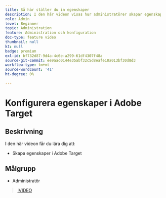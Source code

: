 ```yaml
---
title: Så här ställer du in egenskaper
description: I den här videon visas hur administratörer skapar egenskaper i Adobe Target.
role: Admin
level: Beginner
topic: Administration
feature: Administration och konfiguration
doc-type: feature video
thumbnail: null
kt: null
badge: premium
exl-id: bf732d87-9d4a-4c6e-a299-61df4307f48a
source-git-commit: ee9aac0144e35abf32c5d8eafe10a013bf30d8d3
workflow-type: tm+mt
source-wordcount: '41'
ht-degree: 0%

---
```


# Konfigurera egenskaper i Adobe Target

## Beskrivning

I den här videon får du lära dig att:

* Skapa egenskaper i Adobe Target

## Målgrupp

* Administratör

>[!VIDEO](https://video.tv.adobe.com/v/18990/?quality=12)
